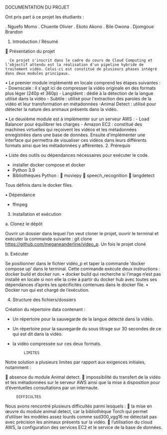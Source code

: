 DOCUMENTATION DU PROJET

Ont pris part à ce projet les étudiants :
  
  . Nguefo Momo
  . Chuente Olivier
  . Ekoto Akono
  . Bile Owona
  . Djomgoue Brandon

1.	Introduction / Résumé



	Présentation du projet
                   
      Ce projet s'inscrit dans le cadre du cours de Cloud Computing et l’objectif attendu est la réalisation d'un pipeline hybride de traitement vidéo. Celui-ci est constitué de plusieurs phases intégré dans deux modules principaux.
      
•	Le premier module implémenté en locale comprend les étapes suivantes :
            -  Downscale : il s'agit ici de compresser la vidéo originale en des formats plus léger (240p et 360p)
            - Langldent : dédié à la détection de la langue utilisé dans la vidéo
            - Subtile : utilisé pour l'extraction des paroles de la vidéo et leur transformation en métadonnées
        -Animal Detect : utilisé pour détecter la nature des animaux présents dans la vidéo.

•	Le deuxième module est à implémenter sur un serveur AWS :
            - Load Balancer pour équilibrer les charges
            - Amazon EC2 : constitué des machines virtuelles qui reçoivent les vidéos et les métadonnées enregistrées dans une base de données. Ensuite d'implémenter une interface qui permettra de visualiser ces vidéos dans leurs différents formats ainsi que les métadonnées y afférentes.
2.	Prérequis


•	Liste des outils ou dépendances nécessaires pour exécuter le code.

 -  installer docker compose et docker
 -  Python 3.9
 - Bibliothèques Python :
	moviepy
	speech_recognition
	langdetect

Tous définis dans le docker files.

•	Dépendance

-	ffmpeg

3. Installation et exécution

a.	Clonez le dépôt
 
Ouvrir un dossier dans lequel l’on veut cloner le projet, ouvrir le terminal et exécuter la commande suivante : git clone https://github.com/meganeanderline/video_p. Un fois le projet cloné

b.	Exécuter

Se positionner dans le fichier vidéo_p et taper la commande ‘docker compose up’ dans le terminal. Cette commande exécute deux instructions : docker build et docker run.
•	docker build qui recherche si l’image n’est pas installé en locale si non elle la crée à partir du docker hub avec toutes ses dépendances d’après les spécificités contenues dans le docker file.
•	Docker run qui est chargé de l’exécution.

4. Structure des fichiers/dossiers

Création du répertoire data contenant :
- Un répertoire pour la sauvegarde de la langue détecté dans la vidéo.
-  Un répertoire pour la sauvegarde du sous titrage sur 30 secondes de ce qui est dit dans la vidéo.
- la vidéo compressée sur ces deux formats.


           LIMITES

Notre solution a plusieurs limites par rapport aux exigences initiales, notamment :

	absence du module Animal detect.
	impossibilité du transfert de la vidéo et tes métadonnées sur le serveur AWS ainsi que la mise à disposition pour d’éventuelles consultations par un internaute.

         DIFFICULTÉS

Nous avons rencontré plusieurs difficultés parmi lesquels :
	la mise en œuvre du module animal detect, car la bibliothèque Torch qui permet d’utiliser les modèles assez lourds comme ssd300_vgg16  ne détectait pas avec précision les animaux présents sur la vidéo.
	l’utilisation du cloud AWS, la configuration des services EC2 et le service de la base de données.

